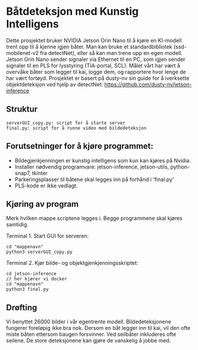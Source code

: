 # **Båtdeteksjon med Kunstig Intelligens**

Dette prosjektet bruker NVIDIA Jetson Orin Nano til å kjøre en KI-modell trent opp til å kjenne igjen båter. Man kan bruke et standardbibliotek (ssd-mobilenet-v2 fra detectNet), eller så kan man trene opp en egen modell. Jetson Orin Nano sender signaler via Ethernet til en PC, som igjen sender signaler til en PLS for lysstyring (TIA-portal, SCL). Målet vårt har vært å overvåke båter som legger til kai, logge dem, og rapportere hvor lenge de har vært fortøyd.
Prosjektet er basert på dusty-nv sin guide for å iverksette objektdeteksjon ved hjelp av detectNet: https://github.com/dusty-nv/jetson-inference

## **Struktur**

    serverGUI_copy.py: script for å starte server
    final.py: script for å runne video med bildedeteksjon

## **Forutsetninger for å kjøre programmet:**

- Bildegjenkjenningen er kunstig intelligens som kun kan kjøres på Nvidia.
- Installer nødvendig programvare: jetson-inference, jetson-utils, python-snap7, tkinter
- Parkeringsplasser til båtene skal legges inn på forhånd i 'final.py'
- PLS-kode er ikke vedlagt.


## **Kjøring av program**

Merk hvilken mappe scriptene legges i. Begge programmene skal kjøres samtidig.

Terminal 1. Start GUI for serveren:

    cd "mappenavn"
    python3 serverGUI_copy.py

Terminal 2. Kjør bilde- og objektgjenkjenningsskriptet:

    cd jetson-inference
    // her kjører vi docker
    cd "mappenavn"
    python3 final.py

## **Drøfting**

Vi benyttet 26000 bilder i vår egentrente modell. Bildedeteksjonene fungerer foreløpig ikke bra nok. Dersom en båt legger inn til kai, vil den ofte miste båten ettersom baugen forsvinner. Ved seilbåter inkluderes ofte seilene. De store deteksjonene kan gjøre de vanskelig å jobbe med.
